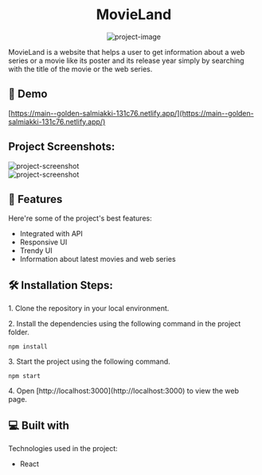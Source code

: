<h1 align="center" id="title">MovieLand</h1>

<p align="center"><img src="https://socialify.git.ci/niharika1102/movie-app/image?description=1&amp;descriptionEditable=A%20website%20to%20get%20information%20about%20a%20movie%20or%20web%20series%20simply%20by%20searching%20its%20name.&amp;font=Raleway&amp;forks=1&amp;language=1&amp;name=1&amp;owner=1&amp;pattern=Circuit%20Board&amp;pulls=1&amp;stargazers=1&amp;theme=Light" alt="project-image"></p>

<p id="description">MovieLand is a website that helps a user to get information about a web series or a movie like its poster and its release year simply by searching with the title of the movie or the web series.</p>

<h2>🚀 Demo</h2>

[https://main--golden-salmiakki-131c76.netlify.app/](https://main--golden-salmiakki-131c76.netlify.app/)

<h2>Project Screenshots:</h2>

<img src="https://i.imgur.com/ARzVBoc.png" alt="project-screenshot">
<br>
<img src="https://i.imgur.com/YjXnxHQ.png" alt="project-screenshot">

  
  
<h2>🧐 Features</h2>

Here're some of the project's best features:

*   Integrated with API
*   Responsive UI
*   Trendy UI
*   Information about latest movies and web series

<h2>🛠️ Installation Steps:</h2>

<p>1. Clone the repository in your local environment.</p>

<p>2. Install the dependencies using the following command in the project folder.</p>

```
npm install
```

<p>3. Start the project using the following command.</p>

```
npm start
```

<p>4. Open [http://localhost:3000](http://localhost:3000) to view the web page.</p>

  
  
<h2>💻 Built with</h2>

Technologies used in the project:

*   React
